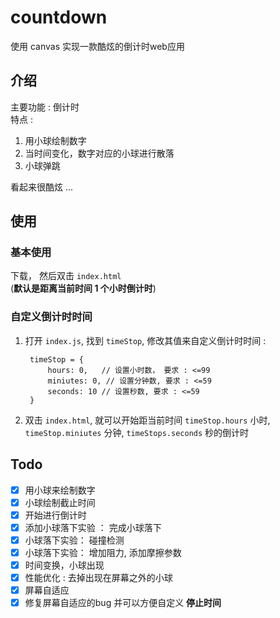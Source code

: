 # countdown

使用 canvas 实现一款酷炫的倒计时web应用  

## 介绍  

主要功能 : 倒计时  
特点 :  

1. 用小球绘制数字  
2. 当时间变化，数字对应的小球进行散落  
3. 小球弹跳  

看起来很酷炫 ...  

## 使用  

### 基本使用  

下载， 然后双击 `index.html`  
(**默认是距离当前时间 1 个小时倒计时**)  

### 自定义倒计时时间  

1. 打开 `index.js`, 找到 `timeStop`, 修改其值来自定义倒计时时间 :  

		timeStop = {
			hours: 0,	// 设置小时数， 要求 : <=99
			miniutes: 0, // 设置分钟数, 要求 : <=59
			seconds: 10 // 设置秒数, 要求 : <=59
		}

2. 双击 `index.html`, 就可以开始距当前时间 `timeStop.hours` 小时, `timeStop.miniutes` 分钟, `timeStops.seconds` 秒的倒计时  

## Todo

- [X] 用小球来绘制数字
- [X] 小球绘制截止时间
- [X] 开始进行倒计时
- [X] 添加小球落下实验 ： 完成小球落下
- [X] 小球落下实验： 碰撞检测
- [X] 小球落下实验： 增加阻力, 添加摩擦参数  
- [X] 时间变换，小球出现
- [X] 性能优化 : 去掉出现在屏幕之外的小球
- [X] 屏幕自适应
- [X] 修复屏幕自适应的bug 并可以方便自定义 **停止时间**
